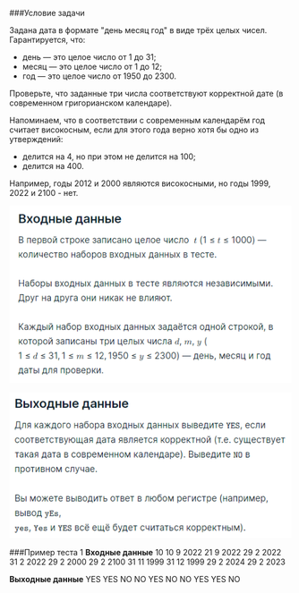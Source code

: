 ###Условие задачи

Задана дата в формате "день месяц год" в виде трёх целых чисел. Гарантируется, что:

* день — это целое число от 1 до 31;
* месяц — это целое число от 1 до 12;
* год — это целое число от 1950 до 2300.

Проверьте, что заданные три числа соответствуют корректной дате (в современном григорианском календаре).

Напоминаем, что в соответствии с современным календарём год считает високосным, если для этого года верно хотя бы одно из утверждений:

* делится на 4, но при этом не делится на 100;
* делится на 400.

Например, годы 2012 и 2000 являются високосными, но годы 1999, 2022 и 2100 - нет.

![Alt text](../images/input02.png)

![Alt text](../images/output02.png)

###Пример теста 1
__Входные данные__
10
10 9 2022
21 9 2022
29 2 2022
31 2 2022
29 2 2000
29 2 2100
31 11 1999
31 12 1999
29 2 2024
29 2 2023

__Выходные данные__
YES
YES
NO
NO
YES
NO
NO
YES
YES
NO